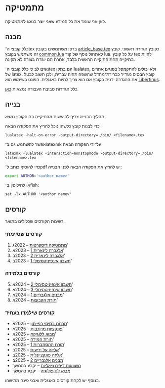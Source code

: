 מתמטיקה
=======

כאן אני שומר את כל המידע שאני יוצר בנוגע למתמטיקה.

מבנה
----

כלל קובצי ה־tex ברפו משתמשים בקובץ [article_base.tex](./article_base.tex) כקובץ הגדרה ראשוני.
קובץ זה משתמש בקובץ [common.lua](./common.lua) לאתחול נוסף של קוד lua.
על כל קובץ tex להיות בתיקייה תחת התיקייה הראשית בלבד, אחרת הם יוגדרו בצורה לא תקינה.

נשים לב כי כלל קובצי ה־tex הם בתקן lualatex, ולא יכולים להתקמפל בסוגים אחרים של latex.
קובץ הבסיס מגדיר כברירת־מחדל שהשפה תהיה עברית, ולכן חשוב לבטל את ההגדרה ידנית בקובץ אם הוא צריך להיות באנגלית.
הפונט בשימוש הוא [Libertinus](https://github.com/alerque/libertinus).

כלל הגדרות סביבת העבודה נמצאות [כאן](https://github.com/D95-waka/DotFiles/tree/master/nvim).

בנייה
-----

תהליך הבנייה צריך להיעשות מהתיקייה בה הקובץ נמצא.

כדי לבנות קובץ כלשהו נוכל להריץ את הפקודה הבאה
```console
lualatex -halt-on-error -output-directory=./bin/ <filename>.tex
```
אפשר להשתמש גם ב־latexmk על־ידי הפקודה הבאה
```console
latexmk -lualatex -interaction=nonstopmode -output-directory=./bin/ <filename>.tex
```

כדי להוסיף כותב ל־pdf יש להריץ את הפקודה הבאה לפני הבנייה:
```bash
export AUTHOR='<author name>'
```
או לחילופין ב־fish:
```fish
set -lx AUTHOR '<author name>'
```


קורסים
------

רשימת הקורסים שכלולים בתואר.

### קורסים שסיימתי
1.  [מתמטיקה דיסקרטית](./Discrete_mathematics) – 2022ג'
2.  [אלגברה לינארית 1](./Linear_algebra_1) – 2023א'
3.  [אלגברה לינארית 2](./Linear_algebra_2) – 2023ב'
4.  [חשבון אינפיניטסימלי 1](./Calculus_1) – 2023ב'

### קורסים בלמידה
5.  [חשבון אינפיניטסימלי 2](./Calculus_2) – 2024א'
6.  [חשבון אינפיניטסימלי 3](./Calculus_3) – 2024א'
7.  [מבנים אלגבריים 1](./Algebraic_Structures_1) – 2024א'
8.  [תורת הקבוצות](./Set_Theory) – 2024א'

### קורסים שילמדו בעתיד
-  [תכנות בסיסי בפייתון](https://shnaton.huji.ac.il/index.php/NewSyl/76631) – 2025א'
-  [פונקציות מרוכבות](https://shnaton.huji.ac.il/index.php/NewSyl/80519) – 2025א'
-  [מבוא ללוגיקה](https://shnaton.huji.ac.il/index.php/NewSyl/80423) – 2025א'
-  [תורת המידה](https://shnaton.huji.ac.il/index.php/NewSyl/80517) – 2025א'
-  [תורת ההסתברות 1](https://shnaton.huji.ac.il/index.php/NewSyl/80420) – 2025א'
-  [אליזה על יריעות](https://shnaton.huji.ac.il/index.php/NewSyl/80416) – 2025ב'
-  [אליזה פונקציונלית](https://shnaton.huji.ac.il/index.php/NewSyl/80417) – 2025ב'
-  [מבנים אלגבריים 2](https://shnaton.huji.ac.il/index.php/NewSyl/80446/) – 2025ב'
-  [משוואות דיפרנציאליות](https://shnaton.huji.ac.il/index.php/NewSyl/80320) – יקבע בהמשך
-  [מבוא לטופולוגיה](https://shnaton.huji.ac.il/index.php/NewSyl/80516) – יקבע בהמשך

בנוסף יש לקחת קורסים באנגלית ואבני פינה מתישהו.
